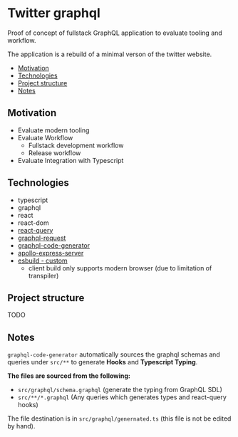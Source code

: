 # Twitter graphql

Proof of concept of fullstack GraphQL application to evaluate tooling and workflow.

The application is a rebuild of a minimal verson of the twitter website.

- [Motivation](#motivation)  
- [Technologies](#technologies)  
- [Project structure](#project-structure)  
- [Notes](#notes)  

## Motivation

- Evaluate modern tooling
- Evaluate Workflow  
  - Fullstack development workflow  
  - Release workflow  
- Evaluate Integration with Typescript

## Technologies

- typescript  
- graphql   
- react  
- react-dom  
- [react-query](https://github.com/tannerlinsley/react-query)  
- [graphql-request](https://github.com/prisma-labs/graphql-request)  
- [graphql-code-generator](https://github.com/dotansimha/graphql-code-generator)  
- [apollo-express-server](https://github.com/apollographql/apollo-server)  
- [esbuild - custom](https://github.com/Jareechang/common-web/tree/master/packages/esbuild)  
  - client build only supports modern browser (due to limitation of transpiler)  

## Project structure

TODO

## Notes

`graphql-code-generator` automatically sources the graphql schemas and queries under `src/**` to generate
**Hooks** and **Typescript Typing**.

**The files are sourced from the following:**

- `src/graphql/schema.graphql` (generate the typing from GraphQL SDL)  
- `src/**/*.graphql` (Any queries which generates types and react-query hooks)  

The file destination is in `src/graphql/genernated.ts` (this file is not be edited by hand).
